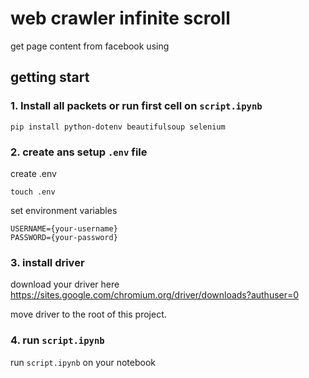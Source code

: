 # web crawler infinite scroll

get page content from facebook using

## getting start

### 1. Install all packets or run first cell on `script.ipynb`

```
pip install python-dotenv beautifulsoup selenium
```

### 2. create ans setup `.env` file

create .env

```
touch .env
```

set environment variables

```
USERNAME={your-username}
PASSWORD={your-password}
```

### 3. install driver

download your driver here https://sites.google.com/chromium.org/driver/downloads?authuser=0

move driver to the root of this project.

### 4. run `script.ipynb`

run `script.ipynb` on your notebook
